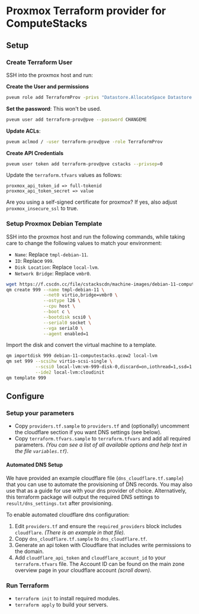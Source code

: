 # Proxmox Terraform provider for ComputeStacks

## Setup

### Create Terraform User

SSH into the proxmox host and run:

**Create the User and permissions**
```bash
pveum role add TerraformProv -privs "Datastore.AllocateSpace Datastore.Audit Pool.Allocate Sys.Audit VM.Allocate VM.Audit VM.Clone VM.Config.CDROM VM.Config.CPU VM.Config.Cloudinit VM.Config.Disk VM.Config.HWType VM.Config.Memory VM.Config.Network VM.Config.Options VM.Monitor VM.PowerMgmt"
```

**Set the password**: This won't be used.
```bash
pveum user add terraform-prov@pve --password CHANGEME
```

**Update ACLs**:
```bash
pveum aclmod / -user terraform-prov@pve -role TerraformProv
```

**Create API Credentials**
```bash
pveum user token add terraform-prov@pve cstacks --privsep=0
```

Update the `terraform.tfvars` values as follows:

```
proxmox_api_token_id => full-tokenid
proxmox_api_token_secret => value
```

Are you using a self-signed certificate for proxmox? If yes, also adjust `proxmox_insecure_ssl` to true.

### Setup Proxmox Debian Template

SSH into the proxmox host and run the following commands, while taking care to change the following values to match your environment:

* `Name`: Replace `tmpl-debian-11`.
* `ID`: Replace `999`.
* `Disk Location`: Replace `local-lvm`.
* `Network Bridge`: Replace `vmbr0`.

```bash
wget https://f.cscdn.cc/file/cstackscdn/machine-images/debian-11-computestacks.qcow2
qm create 999 --name tmpl-debian-11 \
              --net0 virtio,bridge=vmbr0 \
              --ostype l26 \
              --cpu host \
              --boot c \
              --bootdisk scsi0 \
              --serial0 socket \
              --vga serial0 \
              --agent enabled=1
```

Import the disk and convert the virtual machine to a template.
```bash
qm importdisk 999 debian-11-computestacks.qcow2 local-lvm
qm set 999 --scsihw virtio-scsi-single \
           --scsi0 local-lvm:vm-999-disk-0,discard=on,iothread=1,ssd=1 \
           --ide2 local-lvm:cloudinit
qm template 999
```

## Configure

### Setup your parameters

* Copy `providers.tf.sample` to `providers.tf` and (optionally) uncomment the cloudflare section if you want DNS settings (see below).
* Copy `terraform.tfvars.sample` to `terraform.tfvars` and add all required parameters. _(You can see a list of all available options and help text in the file `variables.tf`)_.

#### Automated DNS Setup

We have provided an example cloudflare file (`dns_cloudflare.tf.sample`) that you can use to automate the provisioning of DNS records. You may also use that as a guide for use with your dns provider of choice. Alternatively, this terraform package will output the required DNS settings to `result/dns_settings.txt` after provisioning.

To enable automated cloudflare dns configuration:

1. Edit `providers.tf` and ensure the `required_providers` block includes `cloudflare`. _(There is an example in that file)._
2. Copy `dns_cloudflare.tf.sample` to `dns_cloudflare.tf`.
3. Generate an api token with Cloudflare that includes write permissions to the domain.
4. Add `cloudflare_api_token` and `cloudflare_account_id` to your `terraform.tfvars` file. The Account ID can be found on the main zone overview page in your cloudflare account _(scroll down)_.


### Run Terraform

* `terraform init` to install required modules.
* `terraform apply` to build your servers.
